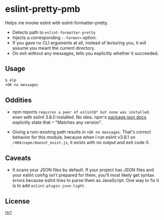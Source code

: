 ﻿
<!--#echo json="package.json" key="name" underline="=" -->
eslint-pretty-pmb
=================
<!--/#echo -->

<!--#echo json="package.json" key="description" -->
Helps me invoke eslint with eslint-formatter-pretty.
<!--/#echo -->

* Detects path to `eslint-formatter-pretty`
* Injects a corresponding `--format=` option.
* If you gave no CLI arguments at all, instead of lecturing you,
  it will assume you meant the current directory.
* On exit without any messages, tells you explicitly whether it succeeded.



Usage
-----

```bash
$ elp
+OK no messages
```



Oddities
--------

* npm reports `requires a peer of eslint@* but none was installed.`
  even with eslint 3.8.0 installed. No idea. npm's
  [package.json docs](https://docs.npmjs.com/files/package.json#dependencies)
  explicitly state that `*` "Matches any version".

* Giving a non-existing path results in `+OK no messages`.
  That's correct behavior for this module, because when I run
  eslint v3.8.1 on `/404/nope/doesnt_exist.js`,
  it exists with no output and exit code 0.



Caveats
-------

* It scans your JSON files by default.
  If your project has JSON files and your eslint config isn't prepared for
  them, you'll most likely get syntax errors because eslint tries to parse
  them as JavaScript.
  One way to fix it is to add `eslint-plugin-json-light`.





License
-------
<!--#echo json="package.json" key=".license" -->
ISC
<!--/#echo -->
